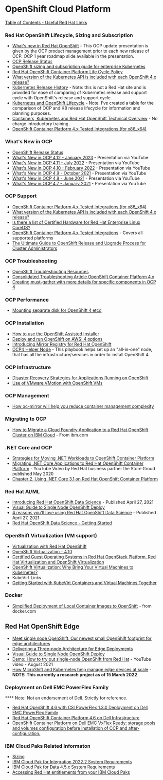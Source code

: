 # OpenShift Cloud Platform

[Table of Contents - Useful Red Hat Links](https://github.com/pslucas0212/UsefulRedHatLinks)

### Red Hat OpenShift Lifecycle, Sizing and Subscription
- [What's new in Red Hat OpenShift](https://www.redhat.com/en/whats-new-red-hat-openshift) - This OCP update presentation is given by the OCP product management prior to each new release of OCP.  OCP 1 year roadmap slide available in the presentation.
- [OCP Release Status](https://openshift-release.apps.ci.l2s4.p1.openshiftapps.com)
- [OpenShift sizing and subscription guide for enterprise Kubernetes](https://www.redhat.com/en/resources/openshift-subscription-sizing-guide)
- [Red Hat OpenShift Container Platform Life Cycle Policy](https://access.redhat.com/support/policy/updates/openshift)
- [What version of the Kubernetes API is included with each OpenShift 4.x release?](https://access.redhat.com/solutions/4870701)
- [Kubernetes Release History](https://kubernetes.io/releases/#release-history) - Note: this is not a Red Hat site and is provided for ease of comparing of Kubernetes release and support cycle with OpenShift's release and support cycle.
- [Kubernetes and OpenShift Lifecycle](https://github.com/pslucas0212/K8-and-OpenShift-Lifecycle/) - Note: I've created a table for the comparison of OCP and K8 release lifecycle for information and planning purposes.
- [Containers, Kubernetes and Red Hat OpenShift Technical Overview](https://www.redhat.com/en/services/training/do080-deploying-containerized-applications-technical-overview) - No charge introductory training.
- [OpenShift Container Platform 4.x Tested Integrations (for x86_x64)](https://access.redhat.com/articles/4763741)

### What's New in OCP
- [OpenShift Release Status](https://openshift-release.apps.ci.l2s4.p1.openshiftapps.com/)
- [What's New in OCP 4.12 - January 2023](https://www.youtube.com/watch?v=IUpjgasPW5Y) - Presentation via YouTube
- [What's New in OCP 4.11 - July 2022](https://www.youtube.com/watch?v=6QJhJTPY2mI) - Presentation via YouTube
- [What's New in OCP 4.10 - February 2022](https://www.youtube.com/watch?v=1lhARQKdmNw) - Presentation via YouTube
- [What's New in OCP 4.9 - October 2021](https://www.youtube.com/watch?v=Q1j_mt_XLqE) - Presentation via YouTube
- [What's New in OCP 4.8 - June 2021](https://www.youtube.com/watch?v=fhL36ql_sqQ) - Presentation via YouTube
- [What's New in OCP 4.7 - January 2021](https://www.youtube.com/watch?v=74q5nO-VCRc) - Presentation via YouTube


### OCP Support
- [OpenShift Container Platform 4.x Tested Integrations (for x86_x64)](https://access.redhat.com/articles/4763741)
- [What version of the Kubernetes API is included with each OpenShift 4.x release?](https://access.redhat.com/solutions/4870701)
- [Is there a list of Certified Hardware for Red Hat Enterprise Linux CoreOS?](https://access.redhat.com/solutions/4499911)
- [OpenShift Container Platform 4.x Tested Integrations](https://access.redhat.com/articles/4128421) - Covers all supported platforms
- [The Ultimate Guide to OpenShift Release and Upgrade Process for Cluster Administrators](https://cloud.redhat.com/blog/the-ultimate-guide-to-openshift-release-and-upgrade-process-for-cluster-administrators)

### OCP Troubleshooting 
- [OpenShift Troubleshooting Resources](https://connect.redhat.com/en/blog/openshift-troubleshooting-resources)
- [Consolidated Troubleshooting Article OpenShift Container Platform 4.x](https://access.redhat.com/articles/4217411)
- [Creating must-gather with more details for specific components in OCP 4](https://access.redhat.com/solutions/5459251)

### OCP Performance
- [Mounting separate disk for OpenShift 4 etcd](https://access.redhat.com/solutions/5840061)


### OCP Installation 
- [How to use the OpenShift Assisted Installer](https://cloud.redhat.com/blog/how-to-use-the-openshift-assisted-installer)
- [Deploy and run OpenShift on AWS: 4 options](https://www.redhat.com/sysadmin/run-openshift-aws)
- [Introducing Mirror Registry for Red Hat OpenShift](https://cloud.redhat.com/blog/introducing-mirror-registry-for-red-hat-openshift)
- [OCP4 Helper Node](https://github.com/redhat-cop/ocp4-helpernode) - This playbook helps set up an "all-in-one" node, that has all the infrastructure/services in order to install OpenShift 4. 

### OCP Infrastructure
- [Disaster Recovery Strategies for Applications Running on OpenShift](https://cloud.redhat.com/blog/disaster-recovery-strategies-for-applications-running-on-openshift)
- [Use of VMware VMotion with OpenShift VMs](https://access.redhat.com/solutions/4975241)

### OCP Management
- [How oc-mirror will help you reduce container management complexity](https://cloud.redhat.com/blog/how-oc-mirror-will-help-you-reduce-container-management-complexity)

### Migrating to OCP
- [How to Migrate a Cloud Foundry Application to a Red Hat OpenShift Cluster on IBM Cloud](https://www.ibm.com/cloud/blog/migrate-a-cloud-foundry-application-to-a-red-hat-openshift-cluster-on-ibm-cloud) - From ibm.com

### .NET Core and OCP
- [Strategies for Moving .NET Workloads to OpenShift Container Platform](https://cloud.redhat.com/blog/strategies-for-moving-.net-workloads-to-openshift-container-platform)
- [Migrating .NET Core Applications to Red Hat OpenShift Container Platform](https://www.youtube.com/watch?v=al70A8hqtWc) - YouTube Video by Red Hat business partner the Store Groud published May 2020
- [Chapter 2. Using .NET Core 3.1 on Red Hat OpenShift Container Platform](https://access.redhat.com/documentation/en-us/red_hat_enterprise_linux/8/html/developing_.net_applications_in_rhel_8/using-net-core-on-ocp_gsg)


### Red Hat AI/ML
- [Introducing Red Hat OpenShift Data Science](https://www.redhat.com/en/blog/introducing-red-hat-openshift-data-science) - Published April 27, 2021
- [Visual Guide to Single Node OpenShift Deploy](https://cloud.redhat.com/blog/visual-guide-to-single-node-openshift-deploy)
- [4 reasons you'll love using Red Hat OpenShift Data Science](https://developers.redhat.com/blog/2021/04/27/4-reasons-youll-love-using-red-hat-openshift-data-science) - Published April 27, 2021
- [Red Hat OpenShift Data Science - Getting Started](https://developers.redhat.com/products/red-hat-openshift-data-science/getting-started)

### OpenShift Virtualization (VM support)
- [Virtualization with Red Hat OpenShift](https://www.redhat.com/en/technologies/cloud-computing/openshift/virtualization)
- [OpenShift Virtualization - 4.10](https://docs.openshift.com/container-platform/4.10/virt/about-virt.html)
- [Certified Guest Operating Systems in Red Hat OpenStack Platform, Red Hat Virtualization and OpenShift Virtualization](https://access.redhat.com/articles/973163)
- [OpenShift Virtualization: Why Bring Your Virtual Machines to Kubernetes?](https://cloud.redhat.com/blog/openshift-virtualization-why-bring-your-virtual-machines-to-kubernetes)
- KubeVirt Links
- [Getting Started with KubeVirt Containers and Virtual Machines Together](https://cloud.redhat.com/blog/getting-started-with-kubevirt)

### Docker
- [Simplified Deployment of Local Container Images to OpenShift](https://www.docker.com/blog/deployment-of-local-container-images-to-openshift/) - from docker.com

## Red Hat OpenShift Edge
- [Meet single node OpenShift: Our newest small OpenShift footprint for edge architectures](https://www.redhat.com/en/blog/meet-single-node-openshift-our-smallest-openshift-footprint-edge-architectures)
- [Delivering a Three-node Architecture for Edge Deployments](https://cloud.redhat.com/blog/delivering-a-three-node-architecture-for-edge-deployments)
- [Visual Guide to Single Node OpenShift Deploy](https://cloud.redhat.com/blog/visual-guide-to-single-node-openshift-deploy)
- [Demo: How to try out single-node OpenShift from Red Hat](https://www.youtube.com/watch?v=QFf0yVAHQKc) - YouTube video - August 2021
- [How MicroShift and Kubernetes help manage edge devices at scale](https://www.redhat.com/architect/ai-edge-microshift) - **NOTE: This currently a research project as of 15 March 2022**

### Deployment on Dell EMC PowerFlex Family
**** Note: Not an endorsement of Dell.  Strictly for reference. 
- [Red Hat OpenShift 4.6 with CSI PowerFlex 1.3.0 Deployment on Dell EMC PowerFlex Family](https://infohub.delltechnologies.com/section-assets/redhatopenshift4-6-000076)
- [Red Hat OpenShift Container Platform 4.6 on Dell Infrastructure](https://www.redhat.com/cms/managed-files/Dell%20RH%20OpenShift%204.6_Design%20Guide.pdf)
- [OpenShift Container Platform on Dell EMC VxFlex Ready: storage pools and volumes configuration before installation of OCP and after-configuration.](https://access.redhat.com/solutions/5897021)


### IBM Cloud Paks Related Informaton
- [Sizing](https://www.ibm.com/docs/en/cloud-paks/1.0?topic=planning-sizing)
- [IBM Cloud Pak for Integration 2022.2 System Requirements](https://www.ibm.com/docs/en/cloud-paks/cp-integration/2022.2?topic=planning-system-requirements)
- [IBM Cloud Pak for Data 4.5.x System Requirements](https://www.ibm.com/docs/en/cloud-paks/cp-data/4.5.x?topic=planning-system-requirements)
- [Accessing Red Hat entitlements from your IBM Cloud Paks](https://www.ibm.com/docs/en/cloud-paks/1.0?topic=iocpc-accessing-red-hat-entitlements-from-your-cloud-paks)
